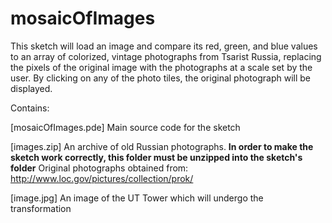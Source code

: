 # mosaicOfImages
This sketch will load an image and compare its red, green, and blue values to an array of colorized, vintage photographs from Tsarist Russia, replacing the pixels of the original image with the photographs at a scale set by the user.  By clicking on any of the photo tiles, the original photograph will be displayed.

Contains:

[mosaicOfImages.pde] Main source code for the sketch

[images.zip] An archive of old Russian photographs.  **In order to make the sketch work correctly, this folder must be unzipped into the sketch's folder**   Original photographs obtained from: http://www.loc.gov/pictures/collection/prok/

[image.jpg] An image of the UT Tower which will undergo the transformation
